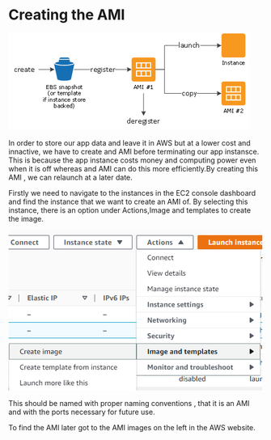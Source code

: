 # Creating the AMI

![Alt text](AWS14.png "a title")

In order to store our app data and leave it in AWS but at a lower cost and innactive, we have to create and AMI before terminating our app instansce. This is because the app instance costs money and computing power even when it is off whereas and AMI can do this more efficiently.By creating this AMI , we can relaunch at a later date.

Firstly we need to navigate to the instances in the EC2 console dashboard and find the instance that we want to create an AMI of. By selecting this instance, there is an option under Actions,Image and templates to create the image.

![Alt text](AWS15.png "a title")

This should be named with proper naming conventions , that it is an AMI and with the ports necessary for future use.

To find the AMI later got to the AMI images on the left in the AWS website.